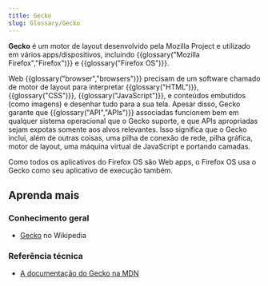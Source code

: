 ```yaml
---
title: Gecko
slug: Glossary/Gecko
---
```


**Gecko** é um motor de layout desenvolvido pela Mozilla Project e utilizado em vários apps/dispositivos, incluindo {{glossary("Mozilla Firefox","Firefox")}} e {{glossary("Firefox OS")}}.

Web {{glossary("browser","browsers")}} precisam de um software chamado de motor de layout para interpretar {{glossary("HTML")}}, {{glossary("CSS")}}, {{glossary("JavaScript")}}, e conteúdos embutidos (como imagens) e desenhar tudo para a sua tela. Apesar disso, Gecko garante que {{glossary("API","APIs")}} associadas funcionem bem em qualquer sistema operacional que o Gecko suporte, e que APIs apropriadas sejam expotas somente aos alvos relevantes. Isso significa que o Gecko inclui, além de outras coisas, uma pilha de conexão de rede, pilha gráfica, motor de layout, uma máquina virtual de JavaScript e portando camadas.

Como todos os aplicativos do Firefox OS são Web apps, o Firefox OS usa o Gecko como seu aplicativo de execução também.

## Aprenda mais

### Conhecimento geral

- [Gecko](<https://pt.wikipedia.org/wiki/Gecko_(software)>) no Wikipedia

### Referência técnica

- [A documentação do Gecko na MDN](/pt-BR/docs/Mozilla/Gecko)
